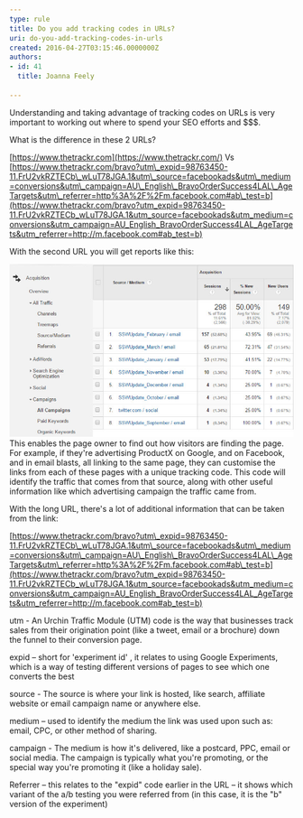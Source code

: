 ```yaml
---
type: rule
title: Do you add tracking codes in URLs?
uri: do-you-add-tracking-codes-in-urls
created: 2016-04-27T03:15:46.0000000Z
authors:
- id: 41
  title: Joanna Feely

---
```


Understanding  and taking  advantage of tracking codes on URLs is very important to working out where to spend your SEO efforts and $$$. 




What is the difference in these 2 URLs?



[https://www.thetrackr.com](https://www.thetrackr.com/)
Vs
[https://www.thetrackr.com/bravo?utm\_expid=98763450-11.FrU2vkRZTECb\_wLuT78JGA.1&utm\_source=facebookads&utm\_medium=conversions&utm\_campaign=AU\_English\_BravoOrderSuccess4LAL\_AgeTargets&utm\_referrer=http%3A%2F%2Fm.facebook.com#ab\_test=b](https://www.thetrackr.com/bravo?utm_expid=98763450-11.FrU2vkRZTECb_wLuT78JGA.1&utm_source=facebookads&utm_medium=conversions&utm_campaign=AU_English_BravoOrderSuccess4LAL_AgeTargets&utm_referrer=http://m.facebook.com#ab_test=b)



 
With the second URL you will get reports like this:

![ The page owner will find out how people are getting to their page. ](UTM-codes-in-google-analytics.jpg)
This enables the page owner to find out how visitors are finding the page. For example, if they're advertising ProductX on Google, and on Facebook, and in email blasts, all linking to the same page, they can customise the links from each of these pages with a unique tracking code. This code will identify the traffic that comes from that source, along with other useful information like which advertising campaign the traffic came from.

With the long URL, there's a lot of additional information that can be taken from the link:

[https://www.thetrackr.com/bravo?utm\_expid=98763450-11.FrU2vkRZTECb\_wLuT78JGA.1&utm\_source=facebookads&utm\_medium=conversions&utm\_campaign=AU\_English\_BravoOrderSuccess4LAL\_AgeTargets&utm\_referrer=http%3A%2F%2Fm.facebook.com#ab\_test=b](https://www.thetrackr.com/bravo?utm_expid=98763450-11.FrU2vkRZTECb_wLuT78JGA.1&utm_source=facebookads&utm_medium=conversions&utm_campaign=AU_English_BravoOrderSuccess4LAL_AgeTargets&utm_referrer=http://m.facebook.com#ab_test=b)

utm - An Urchin Traffic Module (UTM) code is the way that businesses track sales from their origination point (like a tweet, email or a brochure) down the funnel to their conversion page.

expid – short for 'experiment id' , it relates to using Google Experiments, which is a way of testing different versions of pages to see which one converts the best

source - The source is where your link is hosted, like search, affiliate website or email campaign name or anywhere else.

medium – used to identify the medium the link was used upon such as: email, CPC, or other method of sharing.

campaign  - The medium is how it's delivered, like a postcard, PPC, email or social media. The campaign is typically what you're promoting, or the special way you're promoting it (like a holiday sale).

Referrer – this relates to the "expid" code earlier in the URL – it shows which variant of the a/b testing you were referred from (in this case, it is the "b" version of the experiment)
